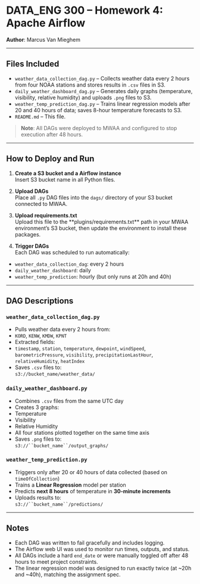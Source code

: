 # DATA_ENG 300 – Homework 4: Apache Airflow

**Author**: Marcus Van Mieghem

------------------------------------------------------------------------

## Files Included

-   `weather_data_collection_dag.py` – Collects weather data every 2 hours from four NOAA stations and stores results in `.csv` files in S3.
-   `daily_weather_dashboard_dag.py` – Generates daily graphs (temperature, visibility, relative humidity) and uploads `.png` files to S3.
-   `weather_temp_prediction_dag.py` – Trains linear regression models after 20 and 40 hours of data; saves 8-hour temperature forecasts to S3.
-   `README.md` – This file.

> **Note**: All DAGs were deployed to MWAA and configured to stop execution after 48 hours.

------------------------------------------------------------------------

## How to Deploy and Run

1.  **Create a S3 bucket and a Airflow instance**\
    Insert S3 bucket name in all Python files.

2.  **Upload DAGs**\
    Place all `.py` DAG files into the `dags/` directory of your S3 bucket connected to MWAA.

3.  **Upload requirements.txt**\
    Upload this file to the \*\*plugins/requirements.txt\*\* path in your MWAA environment’s S3 bucket, then update the environment to install these packages.

4.  **Trigger DAGs**\
    Each DAG was scheduled to run automatically:

-   `weather_data_collection_dag`: every 2 hours
-   `daily_weather_dashboard`: daily
-   `weather_temp_prediction`: hourly (but only runs at 20h and 40h)

------------------------------------------------------------------------

## DAG Descriptions

### `weather_data_collection_dag.py`

-   Pulls weather data every 2 hours from:
-   `KORD`, `KENW`, `KMDW`, `KPNT`
-   Extracted fields:
-   `timestamp`, `station`, `temperature`, `dewpoint`, `windSpeed`, `barometricPressure`, `visibility`, `precipitationLastHour`, `relativeHumidity`, `heatIndex`
-   Saves `.csv` files to:\
    `s3://bucket_name/weather_data/`

### `daily_weather_dashboard.py`

-   Combines `.csv` files from the same UTC day
-   Creates 3 graphs:
-   Temperature
-   Visibility
-   Relative Humidity
-   All four stations plotted together on the same time axis
-   Saves `.png` files to:\
    `s3://``bucket_name``/output_graphs/`

### `weather_temp_prediction.py`

-   Triggers only after 20 or 40 hours of data collected (based on `timeOfCollection`)
-   Trains a **Linear Regression** model per station
-   Predicts **next 8 hours** of temperature in **30-minute increments**
-   Uploads results to:\
    `s3://``bucket_name``/predictions/`

------------------------------------------------------------------------

## Notes

-   Each DAG was written to fail gracefully and includes logging.
-   The Airflow web UI was used to monitor run times, outputs, and status.
-   All DAGs include a hard `end_date` or were manually toggled off after 48 hours to meet project constraints.
-   The linear regression model was designed to run exactly twice (at \~20h and \~40h), matching the assignment spec.
